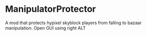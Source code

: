 # ManipulatorProtector
A mod that protects hypixel skyblock players from falling to bazaar manipulation.
Open GUI using right ALT
